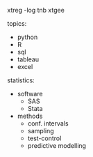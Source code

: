 xtreg -log
tnb
xtgee


topics:
- python
- R
- sql 
- tableau
- excel

statistics:
- software
	- SAS
	- Stata
- methods
	- conf. intervals
	- sampling
	- test-control
	- predictive modelling